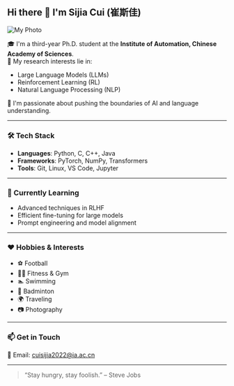 ## Hi there 👋 I'm Sijia Cui (崔斯佳)

![My Photo](trasccc.jpg)  <!-- 这里换成你照片的真实路径或链接 -->

🎓 I'm a third-year Ph.D. student at the **Institute of Automation, Chinese Academy of Sciences**.  
🔬 My research interests lie in:
- Large Language Models (LLMs)
- Reinforcement Learning (RL)
- Natural Language Processing (NLP)

🧠 I'm passionate about pushing the boundaries of AI and language understanding.

---

### 🛠️ Tech Stack

- **Languages**: Python, C, C++, Java
- **Frameworks**: PyTorch, NumPy, Transformers
- **Tools**: Git, Linux, VS Code, Jupyter

---

### 🌱 Currently Learning
- Advanced techniques in RLHF
- Efficient fine-tuning for large models
- Prompt engineering and model alignment

---

### ❤️ Hobbies & Interests
- ⚽ Football
- 🏋️‍♂️ Fitness & Gym
- 🏊 Swimming
- 🏸 Badminton
- 🌍 Traveling
- 📷 Photography

---

### 📫 Get in Touch
📧 Email: [cuisijia2022@ia.ac.cn](mailto:cuisijia2022@ia.ac.cn)

---

> “Stay hungry, stay foolish.” – Steve Jobs
